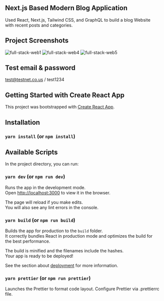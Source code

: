 ## Next.js Based Modern Blog Application

Used React, Next.js, Tailwind CSS, and GraphQL to build a blog Website with recent posts and categories.

## Project Screenshots
![full-stack-web1](https://user-images.githubusercontent.com/60259324/180361672-c5c9484a-0466-430c-a0ed-e51a29023a45.png)
![full-stack-web4](https://user-images.githubusercontent.com/60259324/180361674-ac559473-ff78-4938-bff3-4bb7f8f3b223.png)
![full-stack-web5](https://user-images.githubusercontent.com/60259324/180361676-6c3848c2-903c-47b5-9027-967879b74b07.png)

## Test email & password
test@testnet.co.us / test1234

## Getting Started with Create React App

This project was bootstrapped with [Create React App](https://github.com/facebook/create-react-app).

## Installation

### `yarn install` (or `npm install`)

## Available Scripts

In the project directory, you can run:

### `yarn dev` (or `npm run dev`)

Runs the app in the development mode.\
Open [http://localhost:3000](http://localhost:3000) to view it in the browser.

The page will reload if you make edits.\
You will also see any lint errors in the console.

### `yarn build` (or `npm run build`)

Builds the app for production to the `build` folder.\
It correctly bundles React in production mode and optimizes the build for the best performance.

The build is minified and the filenames include the hashes.\
Your app is ready to be deployed!

See the section about [deployment](https://facebook.github.io/create-react-app/docs/deployment) for more information.

### `yarn prettier` (or `npm run prettier`)

Launches the Prettier to format code layout. Configure Prettier via .prettierrc file.
